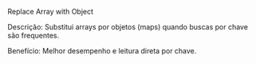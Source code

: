 Replace Array with Object

Descrição: Substitui arrays por objetos (maps) quando buscas por chave são frequentes.

Benefício: Melhor desempenho e leitura direta por chave.
